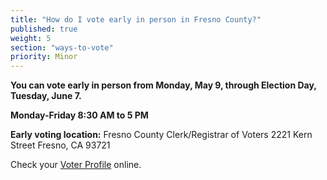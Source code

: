 ```yaml
---
title: "How do I vote early in person in Fresno County?"
published: true
weight: 5
section: "ways-to-vote"
priority: Minor
---
```

**You can vote early in person from Monday, May 9, through Election Day, Tuesday, June 7.**  

**Monday-Friday 8:30 AM to 5 PM**  

**Early voting location:** Fresno County Clerk/Registrar of Voters 2221 Kern Street Fresno, CA 93721  

Check your [Voter Profile](http://www.co.fresno.ca.us/DepartmentPage.aspx?id=67205) online.  
